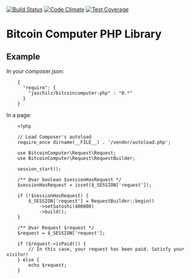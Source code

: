 [![Build Status](https://travis-ci.org/BitcoinComputer/php.svg?branch=0.1)](https://travis-ci.org/BitcoinComputer/php)
[![Code Climate](https://codeclimate.com/github/BitcoinComputer/php/badges/gpa.svg)](https://codeclimate.com/github/BitcoinComputer/php)
[![Test Coverage](https://codeclimate.com/github/BitcoinComputer/php/badges/coverage.svg)](https://codeclimate.com/github/BitcoinComputer/php/coverage)

Bitcoin Computer PHP Library
============================

Example
-------

In your composer.json:
```
    {
      "require": {
        "jaschilz/bitcoincomputer-php" : "0.*"
      }
    }
```

In a page:
```
    <?php

    // Load Composer's autoload
    require_once dirname(__FILE__) . '/vendor/autoload.php';

    use BitcoinComputer\Request\Request;
    use BitcoinComputer\Request\RequestBuilder;

    session_start();

    /** @var boolean $sessionHasRequest */
    $sessionHasRequest = isset($_SESSION['request']);

    if (!$sessionHasRequest) {
        $_SESSION['request'] = RequestBuilder::begin()
            ->setSatoshi(400000)
            ->build();
    }

    /** @var Request $request */
    $request = $_SESSION['request'];

    if ($request->isPaid()) {
        // In this case, your request has been paid. Satisfy your visitor!
    } else {
        echo $request;
    }
```
